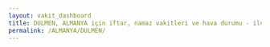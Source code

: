 ```yaml
---
layout: vakit_dashboard
title: DULMEN, ALMANYA için iftar, namaz vakitleri ve hava durumu - ilçe/eyalet seç
permalink: /ALMANYA/DULMEN/
---
```


<script type="text/javascript">
  var GLOBAL_COUNTRY = 'ALMANYA';
  var GLOBAL_CITY = 'DULMEN';
  var GLOBAL_STATE = '';
  var lat = 72;
  var lon = 21;
</script>
